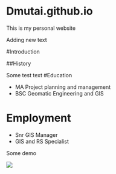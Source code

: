 # Dmutai.github.io
This is my personal website

Adding new text

#Introduction

##History 

Some test text
#Education

- MA Project planning and management
- BSC Geomatic Engineering and GIS

# Employment

- Snr GIS Manager
- GIS and RS Specialist


Some demo

![](https://i.gifer.com/embedded/download/3IsN.gif)



